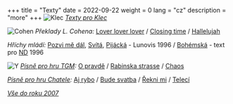 +++
title = "Texty"
date = 2022-09-22
weight = 0
lang = "cz"
description = "more"
+++
![Klec](/images/kleclogo.png) *<a href="http://klec2.stejnyxichty.cz/index.php?ind=1" target="_blank">Texty pro Klec</a>*


![Cohen](/images/cohen-mini.png) *Překlady L. Cohena:* <a href="http://klec2.stejnyxichty.cz/index.php?ind=klec_txt&song=Vra%C5%A5%20se%20mi&ind=1&english=" target="_blank">Lover lover lover</a> /
<a href="http://klec2.stejnyxichty.cz/index.php?ind=klec_txt&song=Skon%C4%8Dit%20m%C3%A1m&ind=1&english=" target="_blank"> 
Closing time</a> /
<a href="http://klec2.stejnyxichty.cz/index.php?ind=klec_txt&song=Haleluja&ind=1&english=" target="_blank"> 
Hallelujah</a> 

<i class="fa-solid fa-leaf"></i> *Hříchy mládí:* <a href="/audio/pozvi.mp3" target="_blank">Pozvi mě dál</a>, <a href="/audio/svita.mp3" target="_blank">Svítá</a>, <a href="https://youtu.be/KXceVfCsYGM" target="_blank">Pijácká</a> - Lunovis 1996 / <a href="https://youtu.be/h-uyXxDA4iM" target="_blank">Bohémská</a> - text pro <a href="hhttps://bandzone.cz/neocekavanydychanek" target="_blank">ND</a> 1996




<!-- more -->

![Y](/images/y-mini.png)
*[Písně pro hru TGM](@/cz/others/texty/y.md):*
[O pravdě](@/cz/others/texty/y.md#opravde) / [Rabinska strasse](@/cz/others/texty/y.md#rabinska) / [Chaos](@/cz/others/texty/y.md#chaos)



<i class="fa-solid fa-cow"></i> *[Písně pro hru Chatele](@/cz/others/texty/map.md):* [Aj rybo](@/cz/others/texty/map.md#ajrybo) / [Bude svatba](@/cz/others/texty/map.md#budesvatba) / [Řekni mi](@/cz/others/texty/map.md#reknimi) / [Telecí](@/cz/others/texty/map.md#teleci)

<i class="fa-solid fa-box-archive"></i> *<a href="/docs/texty.htm" target="_blank">Vše do roku 2007</a>*
